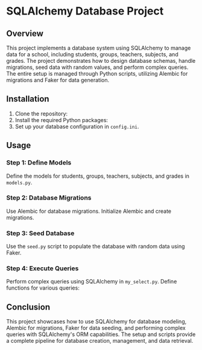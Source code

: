 # SQLAlchemy Database Project

## Overview

This project implements a database system using SQLAlchemy to manage data for a school, including students, groups, teachers, subjects, and grades. The project demonstrates how to design database schemas, handle migrations, seed data with random values, and perform complex queries. The entire setup is managed through Python scripts, utilizing Alembic for migrations and Faker for data generation.

## Installation

1. Clone the repository:
2. Install the required Python packages:
3. Set up your database configuration in `config.ini`.

## Usage

### Step 1: Define Models
Define the models for students, groups, teachers, subjects, and grades in `models.py`.

### Step 2: Database Migrations
Use Alembic for database migrations. Initialize Alembic and create migrations.

### Step 3: Seed Database
Use the `seed.py` script to populate the database with random data using Faker.

### Step 4: Execute Queries
Perform complex queries using SQLAlchemy in `my_select.py`. Define functions for various queries:

## Conclusion

This project showcases how to use SQLAlchemy for database modeling, Alembic for migrations, Faker for data seeding, and performing complex queries with SQLAlchemy's ORM capabilities. The setup and scripts provide a complete pipeline for database creation, management, and data retrieval.
